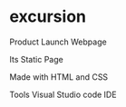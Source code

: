 # excursion
Product Launch Webpage

Its Static Page

Made with HTML and CSS

Tools Visual Studio code IDE

